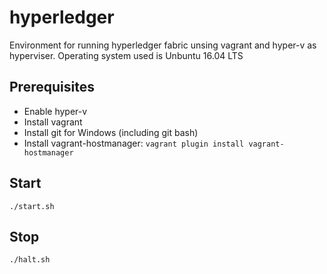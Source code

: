 # hyperledger

Environment for running hyperledger fabric unsing vagrant and hyper-v as hyperviser. Operating system used is Unbuntu 16.04 LTS

## Prerequisites

* Enable hyper-v
* Install vagrant
* Install git for Windows (including git bash)
* Install vagrant-hostmanager: `vagrant plugin install vagrant-hostmanager`

## Start

`./start.sh`

## Stop

`./halt.sh`
